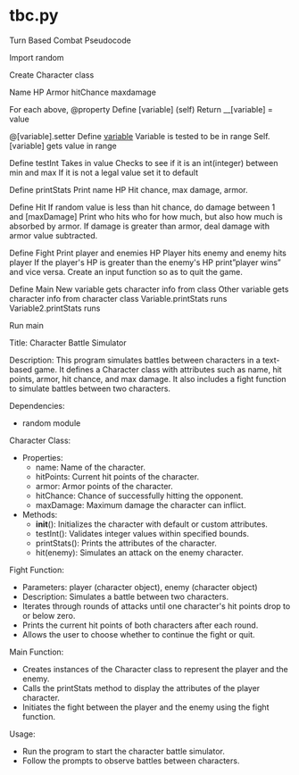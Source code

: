 # tbc.py


Turn Based Combat Pseudocode

Import random

Create Character class

Name
HP
Armor
hitChance
maxdamage

For each above,
@property
Define [variable] (self)
Return __[variable] = value

@[variable].setter
Define [variable](self,value)
Variable is tested to be in range
Self.[variable] gets value in range


Define testInt
Takes in value
Checks to see if it is an int(integer) between min and max
If it is not a legal value set it to default


Define printStats
Print name
HP
Hit chance,
max damage,
armor.

Define Hit
If random value is less than hit chance, do damage between 1 and [maxDamage]
Print who hits who for how much, but also how much is absorbed by armor.
If damage is greater than armor, deal damage with armor value subtracted.

Define Fight
Print player and enemies HP
Player hits enemy and enemy hits player
If the player's HP is greater than the enemy's HP print”player wins” and vice versa.
Create an input function so as to quit the game.


Define Main
New variable gets character info from class
Other variable gets character info from character class
Variable.printStats runs
Variable2.printStats runs

Run main

Title: Character Battle Simulator

Description:
This program simulates battles between characters in a text-based game. It defines a Character class with attributes such as name, hit points, armor, hit chance, and max damage. It also includes a fight function to simulate battles between two characters.

Dependencies:
- random module

Character Class:
- Properties:
    - name: Name of the character.
    - hitPoints: Current hit points of the character.
    - armor: Armor points of the character.
    - hitChance: Chance of successfully hitting the opponent.
    - maxDamage: Maximum damage the character can inflict.
- Methods:
    - __init__(): Initializes the character with default or custom attributes.
    - testInt(): Validates integer values within specified bounds.
    - printStats(): Prints the attributes of the character.
    - hit(enemy): Simulates an attack on the enemy character.

Fight Function:
- Parameters: player (character object), enemy (character object)
- Description: Simulates a battle between two characters.
- Iterates through rounds of attacks until one character's hit points drop to or below zero.
- Prints the current hit points of both characters after each round.
- Allows the user to choose whether to continue the fight or quit.

Main Function:
- Creates instances of the Character class to represent the player and the enemy.
- Calls the printStats method to display the attributes of the player character.
- Initiates the fight between the player and the enemy using the fight function.

Usage:
- Run the program to start the character battle simulator.
- Follow the prompts to observe battles between characters.



